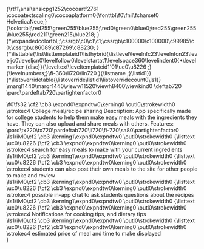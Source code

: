 {\rtf1\ansi\ansicpg1252\cocoartf2761
\cocoatextscaling0\cocoaplatform0{\fonttbl\f0\fnil\fcharset0 HelveticaNeue;}
{\colortbl;\red255\green255\blue255;\red0\green0\blue0;\red255\green255\blue255;\red211\green215\blue218;
}
{\*\expandedcolortbl;;\cssrgb\c0\c1\c1;\cssrgb\c100000\c100000\c99985\c0;\cssrgb\c86089\c87269\c88230;
}
{\*\listtable{\list\listtemplateid1\listhybrid{\listlevel\levelnfc23\levelnfcn23\leveljc0\leveljcn0\levelfollow0\levelstartat1\levelspace360\levelindent0{\*\levelmarker \{disc\}}{\leveltext\leveltemplateid1\'01\uc0\u8226 ;}{\levelnumbers;}\fi-360\li720\lin720 }{\listname ;}\listid1}}
{\*\listoverridetable{\listoverride\listid1\listoverridecount0\ls1}}
\margl1440\margr1440\vieww11520\viewh8400\viewkind0
\deftab720
\pard\pardeftab720\partightenfactor0

\f0\fs32 \cf2 \cb3 \expnd0\expndtw0\kerning0
\outl0\strokewidth0 \strokec4 College meal/recipe sharing Description: App specifically made for college students to help them make easy meals with the ingredients they have. They can also upload and share meals with others. Features:\
\pard\tx220\tx720\pardeftab720\li720\fi-720\sa80\partightenfactor0
\ls1\ilvl0\cf2 \cb3 \kerning1\expnd0\expndtw0 \outl0\strokewidth0 {\listtext	\uc0\u8226 	}\cf2 \cb3 \expnd0\expndtw0\kerning0
\outl0\strokewidth0 \strokec4 search for easy meals to make with your current ingredients\
\ls1\ilvl0\cf2 \cb3 \kerning1\expnd0\expndtw0 \outl0\strokewidth0 {\listtext	\uc0\u8226 	}\cf2 \cb3 \expnd0\expndtw0\kerning0
\outl0\strokewidth0 \strokec4 students can also post their own meals to the site for other people to make and review\
\ls1\ilvl0\cf2 \cb3 \kerning1\expnd0\expndtw0 \outl0\strokewidth0 {\listtext	\uc0\u8226 	}\cf2 \cb3 \expnd0\expndtw0\kerning0
\outl0\strokewidth0 \strokec4 possible in-app chat to ask students questions about the recipes\
\ls1\ilvl0\cf2 \cb3 \kerning1\expnd0\expndtw0 \outl0\strokewidth0 {\listtext	\uc0\u8226 	}\cf2 \cb3 \expnd0\expndtw0\kerning0
\outl0\strokewidth0 \strokec4 Notifications for cooking tips, and dietary tips\
\ls1\ilvl0\cf2 \cb3 \kerning1\expnd0\expndtw0 \outl0\strokewidth0 {\listtext	\uc0\u8226 	}\cf2 \cb3 \expnd0\expndtw0\kerning0
\outl0\strokewidth0 \strokec4 estimated price of meal and time to make displayed\
}